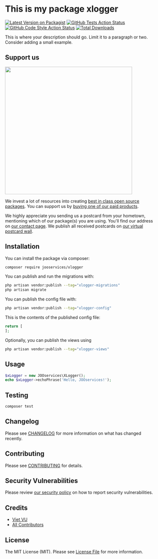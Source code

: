 # This is my package xlogger

[![Latest Version on Packagist](https://img.shields.io/packagist/v/jooservices/xlogger.svg?style=flat-square)](https://packagist.org/packages/jooservices/xlogger)
[![GitHub Tests Action Status](https://img.shields.io/github/actions/workflow/status/jooservices/xlogger/run-tests.yml?branch=main&label=tests&style=flat-square)](https://github.com/jooservices/xlogger/actions?query=workflow%3Arun-tests+branch%3Amain)
[![GitHub Code Style Action Status](https://img.shields.io/github/actions/workflow/status/jooservices/xlogger/fix-php-code-style-issues.yml?branch=main&label=code%20style&style=flat-square)](https://github.com/jooservices/xlogger/actions?query=workflow%3A"Fix+PHP+code+style+issues"+branch%3Amain)
[![Total Downloads](https://img.shields.io/packagist/dt/jooservices/xlogger.svg?style=flat-square)](https://packagist.org/packages/jooservices/xlogger)

This is where your description should go. Limit it to a paragraph or two. Consider adding a small example.

## Support us

[<img src="https://github-ads.s3.eu-central-1.amazonaws.com/XLogger.jpg?t=1" width="419px" />](https://spatie.be/github-ad-click/XLogger)

We invest a lot of resources into creating [best in class open source packages](https://spatie.be/open-source). You can support us by [buying one of our paid products](https://spatie.be/open-source/support-us).

We highly appreciate you sending us a postcard from your hometown, mentioning which of our package(s) you are using. You'll find our address on [our contact page](https://spatie.be/about-us). We publish all received postcards on [our virtual postcard wall](https://spatie.be/open-source/postcards).

## Installation

You can install the package via composer:

```bash
composer require jooservices/xlogger
```

You can publish and run the migrations with:

```bash
php artisan vendor:publish --tag="xlogger-migrations"
php artisan migrate
```

You can publish the config file with:

```bash
php artisan vendor:publish --tag="xlogger-config"
```

This is the contents of the published config file:

```php
return [
];
```

Optionally, you can publish the views using

```bash
php artisan vendor:publish --tag="xlogger-views"
```

## Usage

```php
$xLogger = new JOOservices\XLogger();
echo $xLogger->echoPhrase('Hello, JOOservices!');
```

## Testing

```bash
composer test
```

## Changelog

Please see [CHANGELOG](CHANGELOG.md) for more information on what has changed recently.

## Contributing

Please see [CONTRIBUTING](CONTRIBUTING.md) for details.

## Security Vulnerabilities

Please review [our security policy](../../security/policy) on how to report security vulnerabilities.

## Credits

- [Viet VU](https://github.com/jooservices)
- [All Contributors](../../contributors)

## License

The MIT License (MIT). Please see [License File](LICENSE.md) for more information.
